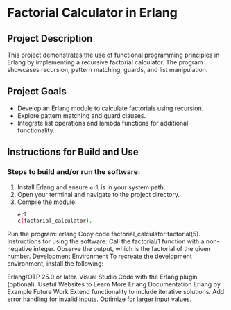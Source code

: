 # Factorial Calculator in Erlang

## Project Description
This project demonstrates the use of functional programming principles in Erlang by implementing a recursive factorial calculator. The program showcases recursion, pattern matching, guards, and list manipulation.

## Project Goals
- Develop an Erlang module to calculate factorials using recursion.
- Explore pattern matching and guard clauses.
- Integrate list operations and lambda functions for additional functionality.

## Instructions for Build and Use

### Steps to build and/or run the software:
1. Install Erlang and ensure `erl` is in your system path.
2. Open your terminal and navigate to the project directory.
3. Compile the module:
   ```bash
   erl
   c(factorial_calculator).
Run the program:
erlang
Copy code
factorial_calculator:factorial(5).
Instructions for using the software:
Call the factorial/1 function with a non-negative integer.
Observe the output, which is the factorial of the given number.
Development Environment
To recreate the development environment, install the following:

Erlang/OTP 25.0 or later.
Visual Studio Code with the Erlang plugin (optional).
Useful Websites to Learn More
Erlang Documentation
Erlang by Example
Future Work
 Extend functionality to include iterative solutions.
 Add error handling for invalid inputs.
 Optimize for larger input values.
